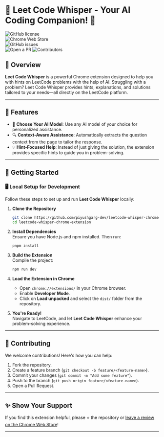 
# 🚀 Leet Code Whisper - Your AI Coding Companion! 🤖

![GitHub license](https://img.shields.io/badge/license-MIT-green)  
![Chrome Web Store](https://img.shields.io/chrome-web-store/v/ejdmdgdlpbpgidgcgbmenlbolggniaia)  
![GitHub issues](https://img.shields.io/github/issues/piyushgarg-dev/leetcode-whisper-chrome-extension)  
![Open a PR](https://img.shields.io/github/issues-pr/piyushgarg-dev/leetcode-whisper-chrome-extension?label=Open%20a%20PR)
![Contributors](https://img.shields.io/github/contributors/piyushgarg-dev/leetcode-whisper-chrome-extension)  

## 📝 Overview

**Leet Code Whisper** is a powerful Chrome extension designed to help you with hints on LeetCode problems with the help of AI. Struggling with a problem? Leet Code Whisper provides hints, explanations, and solutions tailored to your needs—all directly on the LeetCode platform.

---

## 🌟 Features

- 🧠 **Choose Your AI Model**: Use any AI model of your choice for personalized assistance.
- 🔍 **Context-Aware Assistance**: Automatically extracts the question context from the page to tailor the response.
- 💡 **Hint-Focused Help**: Instead of just giving the solution, the extension provides specific hints to guide you in problem-solving.

---

## 🚀 Getting Started

### 🖥️ Local Setup for Development

Follow these steps to set up and run **Leet Code Whisper** locally:

1. **Clone the Repository**  
   ```bash
   git clone https://github.com/piyushgarg-dev/leetcode-whisper-chrome-extension
   cd leetcode-whisper-chrome-extension
   ```

2. **Install Dependencies**  
   Ensure you have Node.js and npm installed. Then run:  
   ```bash
   pnpm install
   ```

3. **Build the Extension**  
   Compile the project:  
   ```bash
   npm run dev
   ```

4. **Load the Extension in Chrome**  
   - Open `chrome://extensions/` in your Chrome browser.
   - Enable **Developer Mode**.
   - Click on **Load unpacked** and select the `dist/` folder from the repository.

5. **You're Ready!**  
   Navigate to LeetCode, and let **Leet Code Whisper** enhance your problem-solving experience.

---

## 🤝 Contributing

We welcome contributions! Here's how you can help:

1. Fork the repository.
2. Create a feature branch (`git checkout -b feature/<feature-name>`).
3. Commit your changes (`git commit -m "Add some feature"`).
4. Push to the branch (`git push origin feature/<feature-name>`).
5. Open a Pull Request.

---

## ✨ Show Your Support

If you find this extension helpful, please ⭐ the repository or [leave a review on the Chrome Web Store](https://chrome.google.com/webstore/detail/ejdmdgdlpbpgidgcgbmenlbolggniaia)!

---
